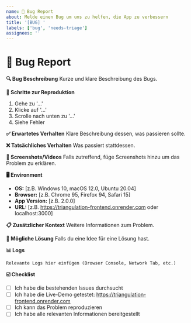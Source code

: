 ```yaml
---
name: 🐛 Bug Report
about: Melde einen Bug um uns zu helfen, die App zu verbessern
title: '[BUG] '
labels: ['bug', 'needs-triage']
assignees: ''
---
```


# 🐛 Bug Report

**🔍 Bug Beschreibung**
Kurze und klare Beschreibung des Bugs.

**🔄 Schritte zur Reproduktion**
1. Gehe zu '...'
2. Klicke auf '...'
3. Scrolle nach unten zu '...'
4. Siehe Fehler

**✅ Erwartetes Verhalten**
Klare Beschreibung dessen, was passieren sollte.

**❌ Tatsächliches Verhalten**
Was passiert stattdessen.

**📱 Screenshots/Videos**
Falls zutreffend, füge Screenshots hinzu um das Problem zu erklären.

**🖥️ Environment**
- **OS:** [z.B. Windows 10, macOS 12.0, Ubuntu 20.04]
- **Browser:** [z.B. Chrome 95, Firefox 94, Safari 15]
- **App Version:** [z.B. 2.0.0]
- **URL:** [z.B. https://triangulation-frontend.onrender.com oder localhost:3000]

**📋 Zusätzlicher Kontext**
Weitere Informationen zum Problem.

**🔧 Mögliche Lösung**
Falls du eine Idee für eine Lösung hast.

**📊 Logs**
```
Relevante Logs hier einfügen (Browser Console, Network Tab, etc.)
```

**☑️ Checklist**
- [ ] Ich habe die bestehenden Issues durchsucht
- [ ] Ich habe die Live-Demo getestet: https://triangulation-frontend.onrender.com
- [ ] Ich kann das Problem reproduzieren
- [ ] Ich habe alle relevanten Informationen bereitgestellt